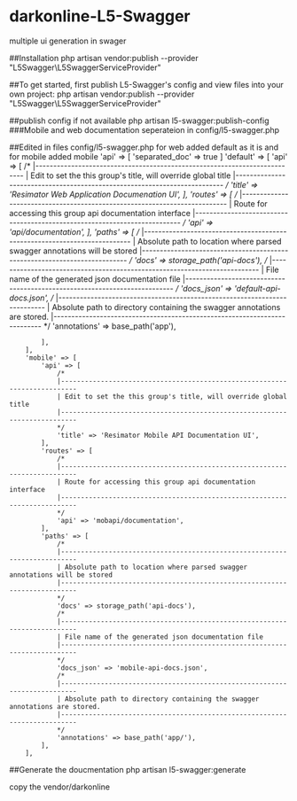 # darkonline-L5-Swagger
multiple ui generation in swager

##Installation
php artisan vendor:publish --provider "L5Swagger\L5SwaggerServiceProvider"


##To get started, first publish L5-Swagger's config and view files into your own project:
php artisan vendor:publish --provider "L5Swagger\L5SwaggerServiceProvider"

##publish config if not available 
php artisan l5-swagger:publish-config
###Mobile and web documentation seperateion in config/l5-swagger.php



##Edited in files config/l5-swagger.php 
for web added default as it is and for mobile added mobile
        'api' => [
                'separated_doc' => true
        ]
        'default' => [
            'api' => [
                /*
                |--------------------------------------------------------------------------
                | Edit to set the this group's title, will override global title
                |--------------------------------------------------------------------------
                */
                'title' => 'Resimator Web Application Documenation UI',
            ],
            'routes' => [
                /*
                |--------------------------------------------------------------------------
                | Route for accessing this group api documentation interface
                |--------------------------------------------------------------------------
                */
                'api' => 'api/documentation',
            ],
            'paths' => [
                /*
                |--------------------------------------------------------------------------
                | Absolute path to location where parsed swagger annotations will be stored
                |--------------------------------------------------------------------------
                */
                'docs' => storage_path('api-docs'),
                /*
                |--------------------------------------------------------------------------
                | File name of the generated json documentation file
                |--------------------------------------------------------------------------
                */
                'docs_json' => 'default-api-docs.json',
                /*
                |--------------------------------------------------------------------------
                | Absolute path to directory containing the swagger annotations are stored.
                |--------------------------------------------------------------------------
                */
                'annotations' => base_path('app'),
                
            ],
        ],
        'mobile' => [
            'api' => [
                /*
                |--------------------------------------------------------------------------
                | Edit to set the this group's title, will override global title
                |--------------------------------------------------------------------------
                */
                'title' => 'Resimator Mobile API Documentation UI',
            ],
            'routes' => [
                /*
                |--------------------------------------------------------------------------
                | Route for accessing this group api documentation interface
                |--------------------------------------------------------------------------
                */
                'api' => 'mobapi/documentation',
            ],
            'paths' => [
                /*
                |--------------------------------------------------------------------------
                | Absolute path to location where parsed swagger annotations will be stored
                |--------------------------------------------------------------------------
                */
                'docs' => storage_path('api-docs'),
                /*
                |--------------------------------------------------------------------------
                | File name of the generated json documentation file
                |--------------------------------------------------------------------------
                */
                'docs_json' => 'mobile-api-docs.json',
                /*
                |--------------------------------------------------------------------------
                | Absolute path to directory containing the swagger annotations are stored.
                |--------------------------------------------------------------------------
                */
                'annotations' => base_path('app/'),
            ],
        ],



##Generate the doucmentation
php artisan l5-swagger:generate

copy the vendor/darkonline
